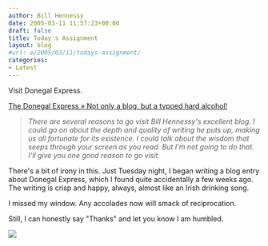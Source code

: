 ```yaml
---
author: Bill Hennessy
date: 2005-03-11 11:57:23+00:00
draft: false
title: Today's Assignment
layout: blog
#url: e/2005/03/11/todays-assignment/
categories:
- Latest
---
```


Visit Donegal Express.




[The Donegal Express » Not only a blog, but a typoed hard alcohol!](https://www.donegalexpress.net/2005-03-09/not-only-a-blog-but-typoed-hard-alochol)




> 

> 
> _There are several reasons to go visit Bill Hennessy's excellent blog. I could go on about the depth and quality of writing he puts up, making us all fortunate for its existence. I could talk about the wisdom that seeps through your screen as you read. But I'm not going to do that. I'll give you one good reason to go visit._
> 
> 




There's a bit of irony in this. Just Tuesday night, I began writing a blog entry about Donegal Express, which I found quite accidentally a few weeks ago. The writing is crisp and happy, always, almost like an Irish drinking song. 




I missed my window. Any accolades now will smack of reciprocation.




Still, I can honestly say "Thanks" and let you know I am humbled.

![](https://blog.billhennessy.com/aggbug.aspx?PostID=1332)

